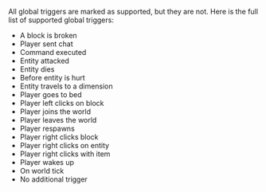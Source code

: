 All global triggers are marked as supported, but they are not. Here is the full list of supported global triggers:
- A block is broken
- Player sent chat
- Command executed
- Entity attacked
- Entity dies
- Before entity is hurt
- Entity travels to a dimension
- Player goes to bed
- Player left clicks on block
- Player joins the world
- Player leaves the world
- Player respawns
- Player right clicks block
- Player right clicks on entity
- Player right clicks with item
- Player wakes up
- On world tick
- No additional trigger
